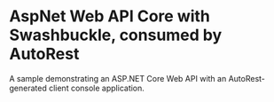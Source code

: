# AspNet Web API Core with Swashbuckle, consumed by AutoRest
A sample demonstrating an ASP.NET Core Web API with an AutoRest-generated client console application.
